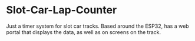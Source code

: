 # Slot-Car-Lap-Counter
Just a timer system for slot car tracks. Based around the ESP32, has a web portal that displays the data, as well as on screens on the track.
